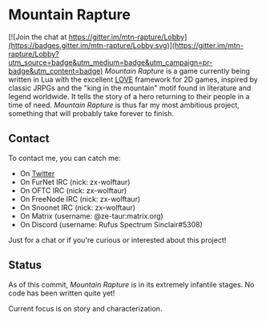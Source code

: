 # Mountain Rapture

[![Join the chat at https://gitter.im/mtn-rapture/Lobby](https://badges.gitter.im/mtn-rapture/Lobby.svg)](https://gitter.im/mtn-rapture/Lobby?utm_source=badge&utm_medium=badge&utm_campaign=pr-badge&utm_content=badge)
_Mountain Rapture_ is a game currently being written in Lua with the excellent [LOVE](https://love2d.org/) framework for 2D games, inspired by classic JRPGs and the "king in the mountain" motif found in literature and legend worldwide.  It tells the story of a hero returning to their people in a time of need.  _Mountain Rapture_ is thus far my most ambitious project, something that will probably take forever to finish.

## Contact
To contact me, you can catch me:
-  On [Twitter](https://twitter.com/zx0wolftaur)
-  On FurNet IRC  (nick:  zx-wolftaur)
-  On OFTC IRC  (nick:  zx-wolftaur)
-  On FreeNode IRC  (nick:  zx-wolftaur)
-  On Snoonet IRC  (nick:  zx-wolftaur)
-  On Matrix  (username:  @ze-taur:matrix.org)
-  On Discord  (username:  Rufus Spectrum Sinclair#5308)

Just for a chat or if you're curious or interested about this project!

## Status
As of this commit, _Mountain Rapture_ is in its extremely infantile stages.  No code has been written quite yet!

Current focus is on story and characterization.
